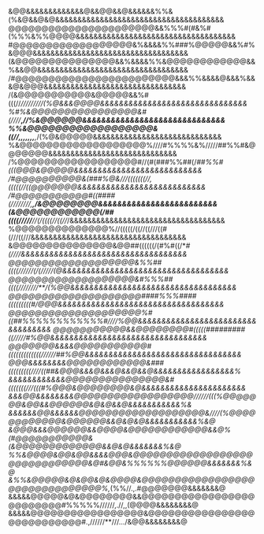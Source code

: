 &@@&&&&&&&&&&&&&@&&@@&&@&&&&&&%%&(%&@&&@&@&&&&&&&&&&&&&&&&&&&&&&&&&&&&&&&&&&&&&&
@@@@@@@@@@@@@@@@@@@@@@&&%%%#(#&%#(%%%&%%@@@@&&&&&&&&&&&&&&&&&&&&&&&&&&&&&&&&&&&&
#@@@@@@@@@@@@@@@@@@&%&&&&%%###%@@@@@&&%#%&@@@&&&&&&&&&&&&&&&&&&&&&&&&&&&&&&&&&&&
(&@@@@@@@@@@@@@@@&&%&&&&%%&@@@@@@@@@@@@&&%&&@@&&&&&&&&&&&&&&&&&&&&&&&&&&&&&&&&&&
/#@@@@@@@@@@@@@@@@@@@@@@@@&&&%%&&&&@&&&%&&&@&@@@&&&&&&&&&&&&&&&&&&&&&&&&&&&&&&&&
/(&@@@@@@@@@@@&@@@@@&&%#(((//*/////////(%@&&&@@@@&&&&&&&&&&&&&&&&&&&&&&&&&&&&&&&
%#%&@@@@@@@@@@@@@@@@&#(////***,*********//%&@@@@@@&&&&&&&&&&&&&&&&&&&&&&&&&&&&&&
%%&@@@@@@@@@@@@@@@@@@&((//**,,,,,**,,**,*/(%@&@@@@@&&&&&&&&&&&&&&&&&&&&&&&&&&&&&
%&@@@@@@@@@@@@@@@@@@@%////#%%%%&%/////##%%#&@@@@@@@&&&&&&&&&&&&&&&&&&&&&&&&&&&&&
/%@@@@@@@@@@@@@@@@@@#//(#(###%%##(/*##%%#(((@@@&@@@@@&&&&&&&&&&&&&&&&&&&&&&&&&&&
/#@@@@@@@@@@&(###%@&//***/(((((((//,*(((((//((@@@@@@@&&&&&&&&&&&&&&&&&&&&&&&&&&&
/#@@@@@@@@@@@#((####(////****//*//*,******,**/&@@@@@@@@&&&&&&&&&&&&&&&&&&&&&&&&&
(&@@@@@@@@@@@@(/##((((/////**//(/((((//((//*/&&&&&&&&&&&&&&&&&&&&&&&&&&&&&&&&&&&
%@@@@@@@@@@@@@@%//(((((/((//((///((#(///((///&&&&&&&&&&&&&&&&&&&&&&&&&&&&&&&&&&&
&@@@@@@@@@@@@@@@&@@##((((((/(#%#((/****#(////&&&&&&&&&&&&&&&&&&&&&&&&&&&&&&&&&&&
@@@@@@@@@@@@@@@@@@@&%%##((((//////(/(///*//(@&&&&&&&&&&&&&&&&&&&&&&&&&&&&&&&&&&&
@@@@@@@@@@@@@@@@@@@&#%%%##((((////////**/(%@@&&&&&&&&&&&&&&&&&&&&&&&&&&&&&&&&&&&
@@@@@@@@@@@@@@@@@@@@####%%%####(((((((((#/@@@&&&&&&&&&&&&&&&&&&&&&&&&&&&&&&&&&&&
@@@@@@@@@@@@@@@@@@@@%#((##%%%%%%%%%%%%#////%@@&&&&&&&&&&&&&&&&&&&&&&&&&&&&&&&&&&
@@@@@@@@@@@&&@@@@@@@@#(((((#########((/////#%@@&&&&&&&&&&&&&&&&&&&&&&&&&&&&&&&&&
@@@@@@@&&&&@@@@@@@@@@@#(((((((((((((//////##%@@&&&&&&&&&&&&&&&&&&&&&&&&&&&&&&&&&
@@@&&&&&&&&@@@@@@@@@@@@&###(((((((((////((##&@@@&&&@&&&@&&@&&@&&&&&&&&&&&&&&&&&%
&&&&&&&&&&&&@@@@@@@@@@@@@@@&#(((((((///(((#%@@@&@@@@@@@@&@&&&&&&&&&&&&&&&&&&&&&&
&&&@@&&&&&&&&@@@@@@@@@@@@@@@@@@/*/////(((%@@@@@@@&@@&&@@@@@@&@&@&&@&&&&&&&&&&&%&
&&&&&&@@&&&&&&@@@@@@@@@@@@@@@@@@@&////(%@@@@@@@@@@@@&@@@@@@&&@&@&@&&&&&&&&&&&%&@
&@@@&&&@@@@@@&&@@@@&@@@@@@@@@@@@&&@%(#@@@@@@@@@@@&(&@@@@@@@@@@@@@&&@&@&&&&&&&%&@
%%&@@@@&@@&@@&&&&@@@&@@@@@@@@@@@@@@@@@@@@@@@@@@@@@@&@#&@@&%%%%%%@@@@@@&&&&&&&%&@
&%%&@@@@@&@&@@&@&@@@@&@@@@@@@@@@@@@@@@@@@@@@@@@@@@@@@%,*(%%//.,.#@@@@@@@&&&&&&&@
&&&&&@@@@@&@&@@@@@@@@&&@@@@@@@@@@@@@@@@@@@@@@@@@#%%%%%//////,.//,,(@@@@&&&&&&&&@
&&&&&@@@@@@@@@@@@@@@@@&@@@@@@@@@@@@@@@@@@@@@@@@@@@#.,//////**///.../&@@&&&&&&&&@
